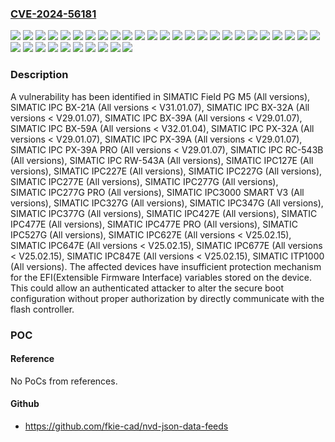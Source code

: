 ### [CVE-2024-56181](https://cve.mitre.org/cgi-bin/cvename.cgi?name=CVE-2024-56181)
![](https://img.shields.io/static/v1?label=Product&message=SIMATIC%20Field%20PG%20M5&color=blue)
![](https://img.shields.io/static/v1?label=Product&message=SIMATIC%20IPC%20BX-21A&color=blue)
![](https://img.shields.io/static/v1?label=Product&message=SIMATIC%20IPC%20BX-32A&color=blue)
![](https://img.shields.io/static/v1?label=Product&message=SIMATIC%20IPC%20BX-39A&color=blue)
![](https://img.shields.io/static/v1?label=Product&message=SIMATIC%20IPC%20BX-59A&color=blue)
![](https://img.shields.io/static/v1?label=Product&message=SIMATIC%20IPC%20PX-32A&color=blue)
![](https://img.shields.io/static/v1?label=Product&message=SIMATIC%20IPC%20PX-39A%20PRO&color=blue)
![](https://img.shields.io/static/v1?label=Product&message=SIMATIC%20IPC%20PX-39A&color=blue)
![](https://img.shields.io/static/v1?label=Product&message=SIMATIC%20IPC%20RC-543B&color=blue)
![](https://img.shields.io/static/v1?label=Product&message=SIMATIC%20IPC%20RW-543A&color=blue)
![](https://img.shields.io/static/v1?label=Product&message=SIMATIC%20IPC127E&color=blue)
![](https://img.shields.io/static/v1?label=Product&message=SIMATIC%20IPC227E&color=blue)
![](https://img.shields.io/static/v1?label=Product&message=SIMATIC%20IPC227G&color=blue)
![](https://img.shields.io/static/v1?label=Product&message=SIMATIC%20IPC277E&color=blue)
![](https://img.shields.io/static/v1?label=Product&message=SIMATIC%20IPC277G&color=blue)
![](https://img.shields.io/static/v1?label=Product&message=SIMATIC%20IPC3000%20SMART%20V3&color=blue)
![](https://img.shields.io/static/v1?label=Product&message=SIMATIC%20IPC327G&color=blue)
![](https://img.shields.io/static/v1?label=Product&message=SIMATIC%20IPC347G&color=blue)
![](https://img.shields.io/static/v1?label=Product&message=SIMATIC%20IPC377G&color=blue)
![](https://img.shields.io/static/v1?label=Product&message=SIMATIC%20IPC427E&color=blue)
![](https://img.shields.io/static/v1?label=Product&message=SIMATIC%20IPC477E%20PRO&color=blue)
![](https://img.shields.io/static/v1?label=Product&message=SIMATIC%20IPC477E&color=blue)
![](https://img.shields.io/static/v1?label=Product&message=SIMATIC%20IPC527G&color=blue)
![](https://img.shields.io/static/v1?label=Product&message=SIMATIC%20IPC627E&color=blue)
![](https://img.shields.io/static/v1?label=Product&message=SIMATIC%20IPC647E&color=blue)
![](https://img.shields.io/static/v1?label=Product&message=SIMATIC%20IPC677E&color=blue)
![](https://img.shields.io/static/v1?label=Product&message=SIMATIC%20IPC847E&color=blue)
![](https://img.shields.io/static/v1?label=Product&message=SIMATIC%20ITP1000&color=blue)
![](https://img.shields.io/static/v1?label=Product&message=SIMATIC%C2%A0IPC277G%20PRO&color=blue)
![](https://img.shields.io/static/v1?label=Version&message=0%3C%20*%20&color=brighgreen)
![](https://img.shields.io/static/v1?label=Version&message=0%3C%20V25.02.15%20&color=brighgreen)
![](https://img.shields.io/static/v1?label=Version&message=0%3C%20V29.01.07%20&color=brighgreen)
![](https://img.shields.io/static/v1?label=Version&message=0%3C%20V31.01.07%20&color=brighgreen)
![](https://img.shields.io/static/v1?label=Version&message=0%3C%20V32.01.04%20&color=brighgreen)
![](https://img.shields.io/static/v1?label=Vulnerability&message=CWE-693%3A%20Protection%20Mechanism%20Failure&color=brighgreen)

### Description

A vulnerability has been identified in SIMATIC Field PG M5 (All versions), SIMATIC IPC BX-21A (All versions < V31.01.07), SIMATIC IPC BX-32A (All versions < V29.01.07), SIMATIC IPC BX-39A (All versions < V29.01.07), SIMATIC IPC BX-59A (All versions < V32.01.04), SIMATIC IPC PX-32A (All versions < V29.01.07), SIMATIC IPC PX-39A (All versions < V29.01.07), SIMATIC IPC PX-39A PRO (All versions < V29.01.07), SIMATIC IPC RC-543B (All versions), SIMATIC IPC RW-543A (All versions), SIMATIC IPC127E (All versions), SIMATIC IPC227E (All versions), SIMATIC IPC227G (All versions), SIMATIC IPC277E (All versions), SIMATIC IPC277G (All versions), SIMATIC IPC277G PRO (All versions), SIMATIC IPC3000 SMART V3 (All versions), SIMATIC IPC327G (All versions), SIMATIC IPC347G (All versions), SIMATIC IPC377G (All versions), SIMATIC IPC427E (All versions), SIMATIC IPC477E (All versions), SIMATIC IPC477E PRO (All versions), SIMATIC IPC527G (All versions), SIMATIC IPC627E (All versions < V25.02.15), SIMATIC IPC647E (All versions < V25.02.15), SIMATIC IPC677E (All versions < V25.02.15), SIMATIC IPC847E (All versions < V25.02.15), SIMATIC ITP1000 (All versions). The affected devices have insufficient protection mechanism for the EFI(Extensible Firmware Interface) variables stored on the device. This could allow an authenticated attacker to alter the secure boot configuration without proper authorization by directly communicate with the flash controller.

### POC

#### Reference
No PoCs from references.

#### Github
- https://github.com/fkie-cad/nvd-json-data-feeds

